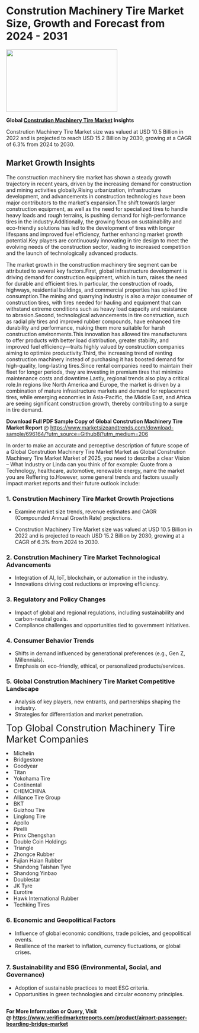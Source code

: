 <H1>Constrution Machinery Tire Market Size, Growth and Forecast from 2024 - 2031</H1><img class="aligncenter size-medium wp-image-584254" src="https://thirdeyenews.in/wp-content/uploads/2024/09/Global-Market-Research-300x168.jpeg" alt="" width="300" height="168" /><p><strong>Global&nbsp;<a href="https://www.marketsizeandtrends.com/download-sample/696164/?utm_source=Github8j?utm_medium=206">Constrution Machinery Tire Market</a> Insights</strong></p><p>Constrution Machinery Tire Market size was valued at USD 10.5 Billion in 2022 and is projected to reach USD 15.2 Billion by 2030, growing at a CAGR of 6.3% from 2024 to 2030.</p><p><h2>Market Growth Insights</h2> <p>The construction machinery tire market has shown a steady growth trajectory in recent years, driven by the increasing demand for construction and mining activities globally.Rising urbanization, infrastructure development, and advancements in construction technologies have been major contributors to the market's expansion.The shift towards larger construction equipment, as well as the need for specialized tires to handle heavy loads and rough terrains, is pushing demand for high-performance tires in the industry.Additionally, the growing focus on sustainability and eco-friendly solutions has led to the development of tires with longer lifespans and improved fuel efficiency, further enhancing market growth potential.Key players are continuously innovating in tire design to meet the evolving needs of the construction sector, leading to increased competition and the launch of technologically advanced products.</p> <p>The market growth in the construction machinery tire segment can be attributed to several key factors.First, global infrastructure development is driving demand for construction equipment, which in turn, raises the need for durable and efficient tires.In particular, the construction of roads, highways, residential buildings, and commercial properties has spiked tire consumption.The mining and quarrying industry is also a major consumer of construction tires, with tires needed for hauling and equipment that can withstand extreme conditions such as heavy load capacity and resistance to abrasion.Second, technological advancements in tire construction, such as radial ply tires and improved rubber compounds, have enhanced tire durability and performance, making them more suitable for harsh construction environments.This innovation has allowed tire manufacturers to offer products with better load distribution, greater stability, and improved fuel efficiency—traits highly valued by construction companies aiming to optimize productivity.Third, the increasing trend of renting construction machinery instead of purchasing it has boosted demand for high-quality, long-lasting tires.Since rental companies need to maintain their fleet for longer periods, they are investing in premium tires that minimize maintenance costs and downtime.Lastly, regional trends also play a critical role.In regions like North America and Europe, the market is driven by a combination of mature infrastructure markets and demand for replacement tires, while emerging economies in Asia-Pacific, the Middle East, and Africa are seeing significant construction growth, thereby contributing to a surge in tire demand.</p><p><span class=""><strong>Download Full PDF Sample Copy of Global Constrution Machinery Tire Market Report</strong> @ <a href="https://www.marketsizeandtrends.com/download-sample/696164/?utm_source=Github8j?utm_medium=206" target="_blank">https://www.marketsizeandtrends.com/download-sample/696164/?utm_source=Github8j?utm_medium=206</a></span></p><p>In order to make an accurate and perceptive description of future scope of a Global&nbsp;Constrution Machinery Tire Market Market as Global&nbsp;Constrution Machinery Tire Market Market of 2025, you need to describe a clear Vision &ndash; What Industry or Linda can you think of for example: Quote from a Technology, healthcare, automotive, renewable energy, name the market you are Reffering to.However, some general trends and factors usually impact market reports and their future outlook include:</p><h3>1.&nbsp;<strong>Constrution Machinery Tire Market Growth Projections</strong></h3><ul><li>Examine market size trends, revenue estimates and CAGR (Compounded Annual Growth Rate) projections.</li><li><p>Constrution Machinery Tire Market size was valued at USD 10.5 Billion in 2022 and is projected to reach USD 15.2 Billion by 2030, growing at a CAGR of 6.3% from 2024 to 2030.</p></li></ul><h3>2.&nbsp;<strong>Constrution Machinery Tire Market Technological Advancements</strong></h3><ul><li>Integration of AI, IoT, blockchain, or automation in the industry.</li><li>Innovations driving cost reductions or improving efficiency.</li></ul><h3>3.&nbsp;<strong>Regulatory and Policy Changes</strong></h3><ul><li>Impact of global and regional regulations, including sustainability and carbon-neutral goals.</li><li>Compliance challenges and opportunities tied to government initiatives.</li></ul><h3>4.&nbsp;<strong>Consumer Behavior Trends</strong></h3><ul><li>Shifts in demand influenced by generational preferences (e.g., Gen Z, Millennials).</li><li>Emphasis on eco-friendly, ethical, or personalized products/services.</li></ul><h3>5.&nbsp;<strong>Global Constrution Machinery Tire Market Competitive Landscape</strong></h3><ul><li>Analysis of key players, new entrants, and partnerships shaping the industry.</li><li>Strategies for differentiation and market penetration.</li></ul><p data-pm-slice="1 1 []"><span style="color: inherit; font-family: inherit; font-size: 25px;">Top Global Constrution Machinery Tire Market Companies</span></p><div class="" data-test-id=""><p><li>Michelin</li><li> Bridgestone</li><li> Goodyear</li><li> Titan</li><li> Yokohama Tire</li><li> Continental</li><li> CHEMCHINA</li><li> Alliance Tire Group</li><li> BKT</li><li> Guizhou Tire</li><li> Linglong Tire</li><li> Apollo</li><li> Pirelli</li><li> Prinx Chengshan</li><li> Double Coin Holdings</li><li> Triangle</li><li> Zhongce Rubber</li><li> Fujian Haian Rubber</li><li> Shandong Taishan Tyre</li><li> Shandong Yinbao</li><li> Doublestar</li><li> JK Tyre</li><li> Eurotire</li><li> Hawk International Rubber</li><li> Techking Tires</li></p></div><h3>6.&nbsp;<strong>Economic and Geopolitical Factors</strong></h3><ul><li>Influence of global economic conditions, trade policies, and geopolitical events.</li><li>Resilience of the market to inflation, currency fluctuations, or global crises.</li></ul><h3>7.&nbsp;<strong>Sustainability and ESG (Environmental, Social, and Governance)</strong></h3><ul><li>Adoption of sustainable practices to meet ESG criteria.</li><li>Opportunities in green technologies and circular economy principles.</li></ul><h2><strong style="font-size: 14px;">For More Information or Query, Visit @&nbsp;</strong><a style="background-color: #ffffff; font-size: 14px;" href="https://www.marketsizeandtrends.com/report/constrution-machinery-tire-market/" target="_blank">https://www.verifiedmarketreports.com/product/airport-passenger-boarding-bridge-market</a></h2>